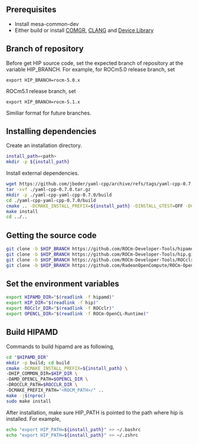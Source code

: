 ## Prerequisites

-   Install mesa-common-dev
-   Either build or install [COMGR](https://github.com/RadeonOpenCompute/ROCm-CompilerSupport), [CLANG](https://github.com/RadeonOpenCompute/llvm-project) and [Device Library](https://github.com/RadeonOpenCompute/ROCm-Device-Libs)

## Branch of repository

Before get HIP source code, set the expected branch of repository at the variable HIP_BRANCH.
For example, for ROCm5.0 release branch, set
```
export HIP_BRANCH=rocm-5.0.x
```

ROCm5.1 release branch, set
```
export HIP_BRANCH=rocm-5.1.x
```
Similiar format for future branches.

## Installing dependencies
Create an installation directory.
```bash
install_path=<path>
mkdir -p ${install_path}
```

Install external dependencies.
```bash
wget https://github.com/jbeder/yaml-cpp/archive/refs/tags/yaml-cpp-0.7.0.tar.gz
tar -xvf ./yaml-cpp-0.7.0.tar.gz
mkdir -p ./yaml-cpp-yaml-cpp-0.7.0/build
cd ./yaml-cpp-yaml-cpp-0.7.0/build
cmake .. -DCMAKE_INSTALL_PREFIX=${install_path} -DINSTALL_GTEST=OFF -DCMAKE_POSITION_INDEPENDENT_CODE=ON
make install
cd ../..
```

## Getting the source code

```bash
git clone -b $HIP_BRANCH https://github.com/ROCm-Developer-Tools/hipamd.git
git clone -b $HIP_BRANCH https://github.com/ROCm-Developer-Tools/hip.git
git clone -b $HIP_BRANCH https://github.com/ROCm-Developer-Tools/ROCclr.git
git clone -b $HIP_BRANCH https://github.com/RadeonOpenCompute/ROCm-OpenCL-Runtime.git
```

## Set the environment variables

```bash
export HIPAMD_DIR="$(readlink -f hipamd)"
export HIP_DIR="$(readlink -f hip)"
export ROCclr_DIR="$(readlink -f ROCclr)"
export OPENCL_DIR="$(readlink -f ROCm-OpenCL-Runtime)"
```

## Build HIPAMD

Commands to build hipamd are as following,
```bash
cd "$HIPAMD_DIR"
mkdir -p build; cd build
cmake -DCMAKE_INSTALL_PREFIX=${install_path} \
-DHIP_COMMON_DIR=$HIP_DIR \
-DAMD_OPENCL_PATH=$OPENCL_DIR \
-DROCCLR_PATH=$ROCCLR_DIR \
-DCMAKE_PREFIX_PATH="<ROCM_PATH>/" ..
make -j$(nproc)
sudo make install
```
<!---
Please note, HIP_COMMON_DIR looks for hip common ([HIP](https://github.com/ROCm-Developer-Tools/HIP/)) source codes.
By default, release version of hipamd is built. hip will be installed to the default path <ROCM_PATH>/hip

Developer can use cmake option CMAKE_INSTALL_PREFIX to define the path where hip is expected to be installed, commands to build are as following,
```bash
cd "$HIPAMD_DIR"
mkdir -p build; cd build
cmake -DHIP_COMMON_DIR=$HIP_DIR -DAMD_OPENCL_PATH=$OPENCL_DIR -DROCCLR_PATH=$ROCCLR_DIR -DCMAKE_PREFIX_PATH="<ROCM_PATH>/" -DCMAKE_INSTALL_PREFIX=$PWD/install ..
make -j$(nproc)
sudo make install
```
--->

After installation, make sure HIP_PATH is pointed to the path where hip is installed. For example,

```bash
echo "export HIP_PATH=${install_path}" >> ~/.bashrc
echo "export HIP_PATH=${install_path}" >> ~/.zshrc
```

